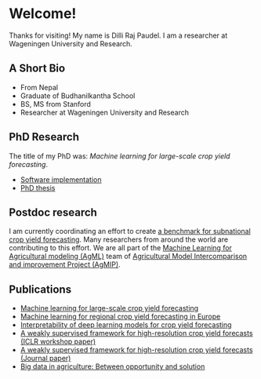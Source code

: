 # Welcome!

Thanks for visiting! My name is Dilli Raj Paudel. I am a researcher at Wageningen University and Research.

## A Short Bio
* From Nepal
* Graduate of Budhanilkantha School
* BS, MS from Stanford
* Researcher at Wageningen University and Research

## PhD Research
The title of my PhD was: *Machine learning for large-scale crop yield forecasting*.

* [Software implementation](https://github.com/BigDataWUR/MLforCropYieldForecasting)
* [PhD thesis](https://doi.org/10.18174/588095)

## Postdoc research
I am currently coordinating an effort to create [a benchmark for subnational crop yield forecasting](https://github.com/BigDataWUR/AgML-crop-yield-forecasting). Many researchers from around the world are contributing to this effort. We are all part of the [Machine Learning for Agricultural modeling (AgML)](https://www.agml.org/) team of [Agricultural Model Intercomparison and improvement Project (AgMIP)](https://agmip.org/).

## Publications
* [Machine learning for large-scale crop yield forecasting](https://doi.org/10.1016/j.agsy.2020.103016)
* [Machine learning for regional crop yield forecasting in Europe](https://doi.org/10.1016/j.fcr.2021.108377)
* [Interpretability of deep learning models for crop yield forecasting](https://doi.org/10.1016/j.compag.2023.107663)
* [A weakly supervised framework for high-resolution crop yield forecasts (ICLR workshop paper)](https://doi.org/10.48550/arXiv.2205.09016)
* [A weakly supervised framework for high-resolution crop yield forecasts (Journal paper)](https://doi.org/10.1088/1748-9326/acf50e)
* [Big data in agriculture: Between opportunity and solution](https://doi.org/10.1016/j.agsy.2021.103298)

